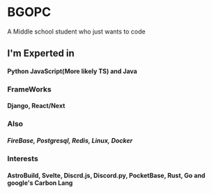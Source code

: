 ﻿# BGOPC
A Middle school student who just wants to code

## I'm Experted in

#### Python JavaScript(More likely TS) and Java

### FrameWorks
#### Django, React/Next

### Also
##### FireBase, Postgresql, Redis, Linux, Docker

### Interests
#### AstroBuild, Svelte, Discrd.js, Discord.py, PocketBase, Rust, Go and google's Carbon Lang
